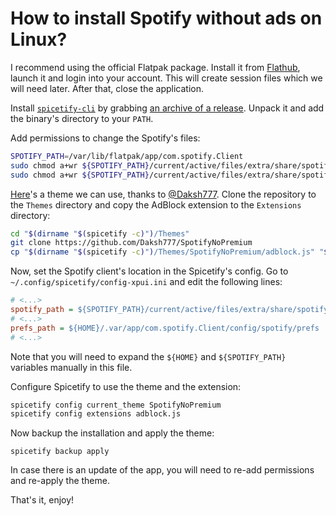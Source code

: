 # How to install Spotify without ads on Linux?

I recommend using the official Flatpak package. Install it from [Flathub](https://flathub.org/apps/details/com.spotify.Client), launch it and login into your account. This will create session files which we will need later. After that, close the application.

Install [`spicetify-cli`](https://github.com/khanhas/spicetify-cli) by grabbing [an archive of a release](https://github.com/khanhas/spicetify-cli/releases). Unpack it and add the binary's directory to your `PATH`.

Add permissions to change the Spotify's files:

```bash
SPOTIFY_PATH=/var/lib/flatpak/app/com.spotify.Client
sudo chmod a+wr ${SPOTIFY_PATH}/current/active/files/extra/share/spotify
sudo chmod a+wr ${SPOTIFY_PATH}/current/active/files/extra/share/spotify/Apps -R
```

[Here](https://github.com/Daksh777/SpotifyNoPremium)'s a theme we can use, thanks to [@Daksh777](https://github.com/Daksh777). Clone the repository to the `Themes` directory and copy the AdBlock extension to the `Extensions` directory:

```bash
cd "$(dirname "$(spicetify -c)")/Themes"
git clone https://github.com/Daksh777/SpotifyNoPremium
cp "$(dirname "$(spicetify -c)")/Themes/SpotifyNoPremium/adblock.js" "$(dirname "$(spicetify -c)")/Extensions"
```

Now, set the Spotify client's location in the Spicetify's config. Go to `~/.config/spicetify/config-xpui.ini` and edit the following lines:

```ini
# <...>
spotify_path = ${SPOTIFY_PATH}/current/active/files/extra/share/spotify/
# <...>
prefs_path = ${HOME}/.var/app/com.spotify.Client/config/spotify/prefs
# <...>
```

Note that you will need to expand the `${HOME}` and `${SPOTIFY_PATH}` variables manually in this file.

Configure Spicetify to use the theme and the extension:

```bash
spicetify config current_theme SpotifyNoPremium
spicetify config extensions adblock.js
```

Now backup the installation and apply the theme:

```
spicetify backup apply
```

In case there is an update of the app, you will need to re-add permissions and re-apply the theme.

That's it, enjoy!
